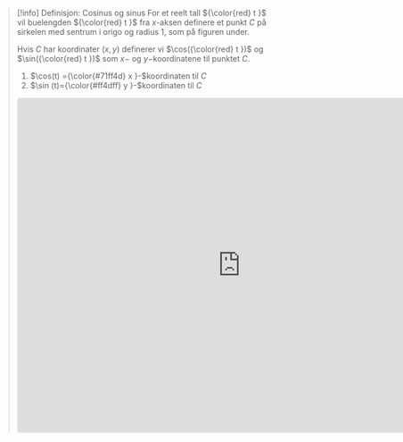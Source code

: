 > [!info] Definisjon: Cosinus og sinus
> For et reelt tall ${\color{red} t }$ vil buelengden ${\color{red} t }$ fra $x$-aksen definere et punkt $C$ på sirkelen med sentrum i origo og radius 1, som på figuren under.  
> 
> Hvis $C$ har koordinater $(x,y)$ definerer vi $\cos({\color{red} t })$ og $\sin({\color{red} t })$ som $x-$ og $y-$koordinatene til punktet $C$.
> 1. $\cos(t) ={\color{#71ff4d} x }-$koordinaten til $C$
> 2. $\sin (t)={\color{#ff4dff} y }-$koordinaten til $C$
> <iframe src="https://www.geogebra.org/classic/sysbwus5?embed" width="800" height="600" allowfullscreen style="border-radius: 4px;" frameborder="0"></iframe>
  
